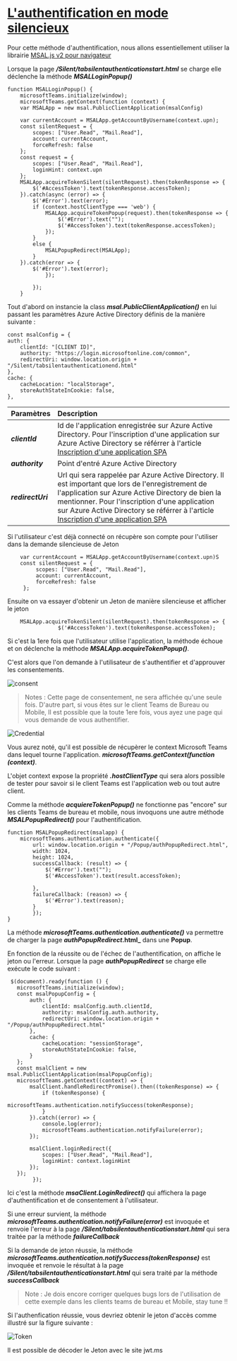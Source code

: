 #  [L'authentification en mode silencieux](https://docs.microsoft.com/fr-fr/microsoftteams/platform/concepts/authentication/authentication)

Pour cette méthode d'authentification, nous allons essentiellement utiliser la librairie [MSAL.js v2 pour navigateur](https://github.com/AzureAD/microsoft-authentication-library-for-js/tree/dev/lib/msal-browser)

Lorsque la page **_/Silent/tabsilentauthenticationstart.html_** se charge elle déclenche la méthode **_MSALLoginPopup()_**

```JS
function MSALLoginPopup() {
    microsoftTeams.initialize(window);
    microsoftTeams.getContext(function (context) {
    var MSALApp = new msal.PublicClientApplication(msalConfig)
    
    var currentAccount = MSALApp.getAccountByUsername(context.upn);
    const silentRequest = {
        scopes: ["User.Read", "Mail.Read"],
        account: currentAccount,
        forceRefresh: false
    };
    const request = {
        scopes: ["User.Read", "Mail.Read"],
        loginHint: context.upn
    };    
    MSALApp.acquireTokenSilent(silentRequest).then(tokenResponse => {
        $('#AccessToken').text(tokenResponse.accessToken);
    }).catch(async (error) => {
        $('#Error').text(error);
        if (context.hostClientType === 'web') {
            MSALApp.acquireTokenPopup(request).then(tokenResponse => {
                $('#Error').text("");
                $('#AccessToken').text(tokenResponse.accessToken);
            });
        }
        else {      
            MSALPopupRedirect(MSALApp);
        }
    }).catch(error => {
        $('#Error').text(error);
            });

        });
    }
```

Tout d'abord on instancie la class **_msal.PublicClientApplication()_** en lui passant les paramètres Azure Active Directory définis de la manière suivante : 

```JS
const msalConfig = {
auth: {
    clientId: "[CLIENT ID]",
    authority: "https://login.microsoftonline.com/common", 
    redirectUri: window.location.origin + "/Silent/tabsilentauthenticationend.html"        
},
cache: {
    cacheLocation: "localStorage", 
    storeAuthStateInCookie: false, 
},
```
| Paramètres| Description |
| ------------- |:-------------|
|**_clientId_**| Id de l'application enregistrée sur Azure Active Directory. Pour l'inscription d'une application sur Azure Active Directory se référrer à l'article [Inscription d'une application SPA](https://docs.microsoft.com/fr-fr/azure/active-directory/develop/scenario-spa-app-registration#redirect-uri-msaljs-20-with-auth-code-flow) |
|**_authority_**|Point d'entré Azure Active Directory|
|**_redirectUri_**|Url qui sera rappelée par Azure Active Directory. Il est important que lors de l'enregistrement de l'application sur Azure Active Directory de bien la mentionner. Pour l'inscription d'une application sur Azure Active Directory se référrer à l'article [Inscription d'une application SPA](https://docs.microsoft.com/fr-fr/azure/active-directory/develop/scenario-spa-app-registration#redirect-uri-msaljs-20-with-auth-code-flow) |

Si l'utilisateur c'est déjà connecté on récupère son compte pour l'utiliser dans la demande silencieuse de Jeton

```JS
    var currentAccount = MSALApp.getAccountByUsername(context.upn)S
    const silentRequest = {
         scopes: ["User.Read", "Mail.Read"],
         account: currentAccount,
         forceRefresh: false
     };
```

Ensuite on va essayer d'obtenir un Jeton de manière silencieuse et afficher le jeton

```JS
    MSALApp.acquireTokenSilent(silentRequest).then(tokenResponse => {
                $('#AccessToken').text(tokenResponse.accessToken);
```

Si c'est la 1ere fois que l'utilisateur utilise l'application, la méthode échoue et on déclenche la méthode **_MSALApp.acquireTokenPopup()_**.

C'est alors que l'on demande à l'utilisateur de s'authentifier et d'approuver les consentements.

![consent](https://github.com/EricVernie/AuthentificationInTeams/blob/main/images/SilentConsentement.png)

>Notes : Cette page de consentement, ne sera affichée qu'une seule fois. D'autre part, si vous êtes sur le client Teams de Bureau ou Mobile, Il est possible que la toute 1ere fois, vous ayez une page qui vous demande de vous authentifier.

![Credential](https://github.com/EricVernie/AuthentificationInTeams/blob/main/images/SilentCredentiels.png)

Vous aurez noté, qu'il est possible de récupèrer le context Microsoft Teams dans lequel tourne l'application. **_microsoftTeams.getContext(function (context)_**.

L'objet context expose la propriété **_.hostClientType_** qui sera alors possible de tester pour savoir si le client Teams est l'application web ou tout autre client. 

Comme la méthode **_acquiereTokenPopup()_** ne fonctionne pas "encore" sur les clients Teams de bureau et mobile, nous invoquons une autre méthode **_MSALPopupRedirect()_** pour l'authentification.

```JS
function MSALPopupRedirect(msalapp) {    
    microsoftTeams.authentication.authenticate({
        url: window.location.origin + "/Popup/authPopupRedirect.html",
        width: 1024,
        height: 1024,
        successCallback: (result) => {
            $('#Error').text("");
            $('#AccessToken').text(result.accessToken);
            
        },
        failureCallback: (reason) => {
            $('#Error').text(reason);
        }
        });
}
```
La méthode **_microsoftTeams.authentication.authenticate()_** va permettre de charger la page **_authPopupRedirect_.html_** dans une **Popup**.

En fonction de la réussite ou de l'échec de l'authentification, on affiche le jeton ou l'erreur.
Lorsque la page **_authPopupRedirect_** se charge elle exécute le code suivant :

```JS
 $(document).ready(function () {
   microsoftTeams.initialize(window);
   const msalPopupConfig = {
       auth: {
           clientId: msalConfig.auth.clientId,
           authority: msalConfig.auth.authority,
           redirectUri: window.location.origin + "/Popup/authPopupRedirect.html"
       },
       cache: {
           cacheLocation: "sessionStorage", 
           storeAuthStateInCookie: false, 
       }
   };
   const msalClient = new msal.PublicClientApplication(msalPopupConfig);
   microsoftTeams.getContext((context) => {
       msalClient.handleRedirectPromise().then((tokenResponse) => {
           if (tokenResponse) {
               microsoftTeams.authentication.notifySuccess(tokenResponse);
           }
       }).catch((error) => {
           console.log(error);
           microsoftTeams.authentication.notifyFailure(error);
       });
       
       msalClient.loginRedirect({
           scopes: ["User.Read", "Mail.Read"],
           loginHint: context.loginHint
       });
   });
        });
```

Ici c'est la méthode **_msaClient.LoginRedirect()_** qui affichera la page d'authentification et de consentement à l'utilisateur.

Si une erreur survient, la méthode **_microsoftTeams.authentication.notifyFailure(error)_** est invoquée et renvoie l'erreur à la page **_/Silent/tabsilentauthenticationstart.html_** qui sera traitée par la méthode **_failureCallback_**

 Si la demande de jeton réussie, la méthode **_microsoftTeams.authentication.notifySuccess(tokenResponse)_** est invoquée et renvoie le résultat à la page **_/Silent/tabsilentauthenticationstart.html_** qui sera traité par la méthode **_successCallback_**

 >Note : Je dois encore corriger quelques bugs lors de l'utilisation de cette exemple dans les clients teams de bureau et Mobile, stay tune !!

Si l'authenfication réussie, vous devriez obtenir le jeton d'accès comme illustré sur la figure suivante : 

![Token](https://github.com/EricVernie/AuthentificationInTeams/blob/main/images/SilentToken.png)

Il est possible de décoder le Jeton avec le site jwt.ms
